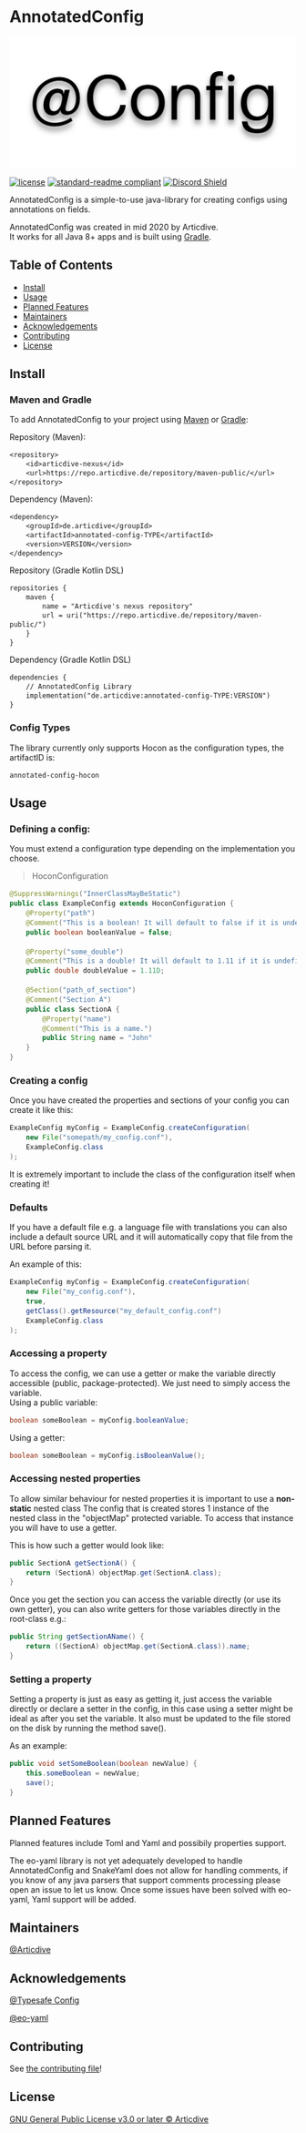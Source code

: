 # AnnotatedConfig
![banner](banner.png)

[![license](https://img.shields.io/github/license/articdive/AnnotatedConfig.svg)](../LICENSE)
[![standard-readme compliant](https://img.shields.io/badge/readme%20style-standard-brightgreen.svg)](https://github.com/RichardLitt/standard-readme)
[![Discord Shield](https://discordapp.com/api/guilds/525595722859675648/widget.png?style=shield)](https://discord.gg/UnQtnUS)

AnnotatedConfig is a simple-to-use java-library for creating configs using annotations on fields.

AnnotatedConfig was created in mid 2020 by Articdive.  
It works for all Java 8+ apps and is built using [Gradle](https://gradle.org/).

## Table of Contents
- [Install](#install)
- [Usage](#usage)
- [Planned Features](#planned-features)
- [Maintainers](#maintainers)
- [Acknowledgements](#acknowledgements)
- [Contributing](#contributing)
- [License](#license)

## Install
### Maven and Gradle
To add AnnotatedConfig to your project using [Maven](http://maven.apache.org/) or [Gradle](https://gradle.org/):

Repository (Maven):
```
<repository>
    <id>articdive-nexus</id>
    <url>https://repo.articdive.de/repository/maven-public/</url>
</repository>
```
Dependency (Maven):
```
<dependency>
    <groupId>de.articdive</groupId>
    <artifactId>annotated-config-TYPE</artifactId>
    <version>VERSION</version>
</dependency>
```

Repository (Gradle Kotlin DSL)
```
repositories {
    maven {
        name = "Articdive's nexus repository"
        url = uri("https://repo.articdive.de/repository/maven-public/")
    }
}
```
Dependency (Gradle Kotlin DSL)
```
dependencies {
    // AnnotatedConfig Library
    implementation("de.articdive:annotated-config-TYPE:VERSION")
}
```

### Config Types
The library currently only supports Hocon as the configuration types, the artifactID is:
```
annotated-config-hocon
```

## Usage
### Defining a config:
You must extend a configuration type depending on the implementation you choose.
> HoconConfiguration  
```java
@SuppressWarnings("InnerClassMayBeStatic")
public class ExampleConfig extends HoconConfiguration {
    @Property("path")
    @Comment("This is a boolean! It will default to false if it is undefined.")
    public boolean booleanValue = false;

    @Property("some_double")
    @Comment("This is a double! It will default to 1.11 if it is undefined.")
    public double doubleValue = 1.11D;

    @Section("path_of_section")
    @Comment("Section A")
    public class SectionA {
        @Property("name")
        @Comment("This is a name.")
        public String name = "John"
    }
}
```

### Creating a config
Once you have created the properties and sections of your config you can create it like this:
```java
ExampleConfig myConfig = ExampleConfig.createConfiguration(
    new File("somepath/my_config.conf"),
    ExampleConfig.class
);
```
It is extremely important to include the class of the configuration itself when creating it!

### Defaults
If you have a default file e.g. a language file with translations you can also include a default source URL
and it will automatically copy that file from the URL before parsing it.

An example of this:
```java
ExampleConfig myConfig = ExampleConfig.createConfiguration(
    new File("my_config.conf"),
    true,
    getClass().getResource("my_default_config.conf")
    ExampleConfig.class
);
```

### Accessing a property
To access the config, we can use a getter or make the variable directly accessible 
(public, package-protected). We just need to simply access the variable.  
Using a public variable:
```java 
boolean someBoolean = myConfig.booleanValue;
```
Using a getter:
```java 
boolean someBoolean = myConfig.isBooleanValue();
```

### Accessing nested properties
To allow similar behaviour for nested properties it is important to use a **non-static** nested class
The config that is created stores 1 instance of the nested class in the "objectMap" protected variable.
To access that instance you will have to use a getter.

This is how such a getter would look like:
```java
public SectionA getSectionA() {
    return (SectionA) objectMap.get(SectionA.class);
}
```
Once you get the section you can access the variable directly (or use its own getter), you can also
write getters for those variables directly in the root-class e.g.:
```java
public String getSectionAName() {
    return ((SectionA) objectMap.get(SectionA.class)).name;
}
```

### Setting a property
Setting a property is just as easy as getting it, just access the variable directly or declare a setter in the config, 
in this case using a setter might be ideal as after you set the variable.
It also must be updated to the file stored on the disk by running the method save().

As an example:
```java
public void setSomeBoolean(boolean newValue) {
    this.someBoolean = newValue;
    save();
}
```

## Planned Features
Planned features include Toml and Yaml and possibily properties support.

The eo-yaml library is not yet adequately developed to handle AnnotatedConfig and SnakeYaml does not allow for handling
comments, if you know of any java parsers that support comments processing please open an issue to let us know.
Once some issues have been solved with eo-yaml, Yaml support will be added.

## Maintainers
[@Articdive](https://www.github.com/Articdive/)

## Acknowledgements
[@Typesafe Config](https://github.com/lightbend/config)

[@eo-yaml](https://github.com/decorators-squad/eo-yaml)

## Contributing
See [the contributing file](CONTRIBUTING.md)!

## License
[GNU General Public License v3.0 or later © Articdive ](../LICENSE)